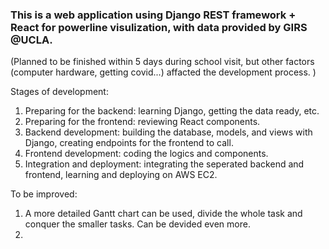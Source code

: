 ### This is a web application using Django REST framework + React for powerline visulization, with data provided by GIRS @UCLA.

(Planned to be finished within 5 days during school visit, but other factors (computer hardware, getting covid...) affacted the development process. )

Stages of development: 

1. Preparing for the backend: learning Django, getting the data ready, etc. 
2. Preparing for the frontend: reviewing React components.
3. Backend development: building the database, models, and views with Django, creating endpoints for the frontend to call.
4. Frontend development: coding the logics and components. 
5. Integration and deployment: integrating the seperated backend and frontend, learning and deploying on AWS EC2.

To be improved: 
1. A more detailed Gantt chart can be used, divide the whole task and conquer the smaller tasks. Can be devided even more. 
2. 

